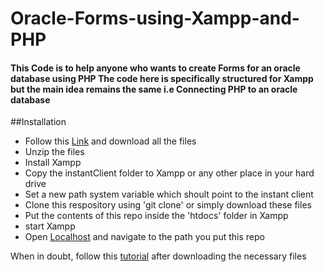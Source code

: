 # Oracle-Forms-using-Xampp-and-PHP
<h4>
  This Code is to help anyone who wants to create Forms for an oracle database using PHP
  The code here is specifically structured for Xampp but the main idea remains the same
  i.e Connecting PHP to an oracle database
</h4>

##Installation
- Follow this <a href='https://pecl.php.net/package/oci8/3.2.1/windows'>Link</a> and download all the files
- Unzip the files
- Install Xampp
- Copy the instantClient folder to Xampp or any other place in your hard drive
- Set a new path system variable which shoult point to the instant client
- Clone this respository using 'git clone' or simply download these files
- Put the contents of this repo inside the 'htdocs' folder in Xampp
- start Xampp
- Open <a href='http://localhost/'>Localhost</a> and navigate to the path you put this repo

When in doubt, follow this <a href='https://youtu.be/tXoszm_v5NA' >tutorial</a> after downloading the necessary files
